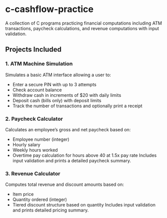 # c-cashflow-practice
A collection of C programs practicing financial computations including ATM transactions, paycheck calculations, and revenue computations with input validation.

## Projects Included

### 1. ATM Machine Simulation
Simulates a basic ATM interface allowing a user to:
- Enter a secure PIN with up to 3 attempts
- Check account balance
- Withdraw cash in increments of $20 with daily limits
- Deposit cash (bills only) with deposit limits
- Track the number of transactions and optionally print a receipt

### 2. Paycheck Calculator
Calculates an employee’s gross and net paycheck based on:
- Employee number (integer)
- Hourly salary
- Weekly hours worked
- Overtime pay calculation for hours above 40 at 1.5x pay rate
Includes input validation and prints a detailed paycheck summary.

### 3. Revenue Calculator
Computes total revenue and discount amounts based on:
- Item price
- Quantity ordered (integer)
- Tiered discount structure based on quantity
Includes input validation and prints detailed pricing summary.
